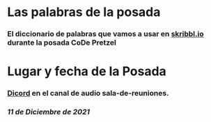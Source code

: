 # Las palabras de la posada
### El diccionario de palabras que vamos a usar en [skribbl.io](https://skribbl.io/) durante la posada CoDe Pretzel

# Lugar y fecha de la Posada
### [Dicord](https://discord.gg/XzH953fbXa) en el canal de audio sala-de-reuniones.
### *11 de Diciembre de 2021*

